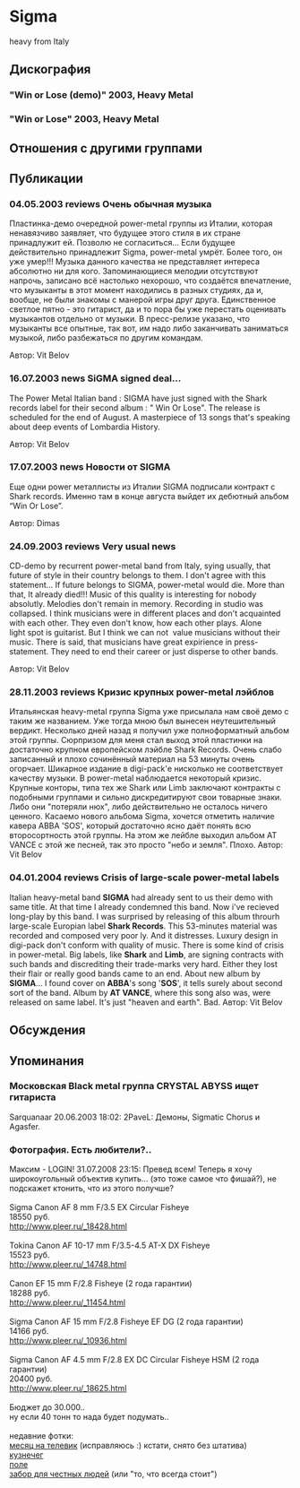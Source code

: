 # Sigma

heavy from Italy

## Дискография

### "Win or Lose (demo)" 2003, Heavy Metal



### "Win or Lose" 2003, Heavy Metal




## Отношения с другими группами


## Публикации

### 04.05.2003 reviews Очень обычная музыка

<p>Пластинка-демо очередной power-metal группы из Италии, которая ненавязчиво заявляет, что будущее этого стиля в их стране принадлужит ей. Позволю не согласиться... Если будущее действительно принадлежит Sigma, power-metal умрёт. Более того, он уже умер!!! Музыка данного качества не представляет интереса абсолютно ни для кого. Запоминающиеся мелодии отсутствуют напрочь, записано всё настолько нехорошо, что создаётся впечатление, что музыканты в этот момент находились в разных студиях, да и, вообще, не были знакомы с манерой игры друг друга. Единственное светлое пятно - это гитарист, да и то пора бы уже перестать оценивать музыкантов отдельно от музыки. В пресс-релизе указано, что музыканты все опытные, так вот, им надо либо заканчивать заниматься музыкой, либо разбежаться по другим командам.</p>

Автор: Vit Belov

### 16.07.2003 news SiGMA signed deal...

<p>The Power Metal Italian band : SIGMA have just signed with the Shark records label for their second album : " Win Or Lose". The release is scheduled for the end of August. A masterpiece of 13 songs that's speaking about deep events of Lombardia History.</p>

Автор: Vit Belov

### 17.07.2003 news Новости от SIGMA

<p>Еще одни power металлисты из Италии SIGMA подписали контракт с Shark records. Именно там в конце августа выйдет их дебютный альбом “Win Or Lose”.</p>

Автор: Dimas

### 24.09.2003 reviews Very usual news

<P>CD-demo by recurrent power-metal band from Italy, sying usually, that future of style in their country&nbsp;belongs to them. I don't agree with this statement... If future belongs to SIGMA, power-metal would die. More than that, It already died!!! Music of this quality&nbsp;is&nbsp;interesting for nobody absolutly. Melodies don't remain in memory. Recording in studio was collapsed. I think musicians were in different places and don't acquainted with each other. They even don't know, how each other plays.&nbsp;Alone light&nbsp;spot is guitarist. But I think we can not &nbsp;value musicians without their music. There is said, that musicians have great expirience in press-statement. They need to end their career or just disperse to other bands.</P>
Автор: Vit Belov

### 28.11.2003 reviews Кризис крупных power-metal лэйблов

Итальянская heavy-metal группа Sigma уже присылала нам своё демо с таким же названием. Уже тогда мною был вынесен неутешительный вердикт.&nbsp;Несколько дней назад я получил уже полноформатный альбом этой группы. Сюрпризом для меня стал выход&nbsp;этой пластинки на достаточно крупном европейском лэйбле Shark Records. Очень слабо записанный и плохо сочинённый материал на 53 минуты очень огорчает. Шикарное издание в digi-pack'е нисколько не соответствует качеству музыки. В power-metal наблюдается некоторый кризис. Крупные конторы, типа тех же Shark или Limb заключают контракты с подобными группами и сильно дискредитируют свои товарные знаки. Либо они "потеряли нюх", либо действительно не осталось ничего ценного. Касаемо нового альбома Sigma, хочется отметить наличие кавера ABBA 'SOS', который достаточно ясно даёт понять всю второсортность этой группы. На этом же лейбле выходил альбом AT VANCE с этой же песней, так это просто "небо и земля". Плохо.
Автор: Vit Belov

### 04.01.2004 reviews Crisis of large-scale power-metal labels

Italian heavy-metal band <B>SIGMA</B> had already sent to us their demo with same title. At that time I already&nbsp;condemned this band. Now i've recieved long-play by this band. I was surprised by releasing of this album throurh large-scale Europian label <B>Shark Records</B>. This 53-minutes material was recorded and composed very poor&nbsp;ly. And it distresses. Luxury design in digi-pack don't conform with quality of music. There is some kind of crisis in power-metal. Big labels, like <B>Shark</B> and <B>Limb</B>, are signing contracts with such bands and discrediting their trade-marks very hard. Either they lost their flair or really good bands came to an end. About new album by <B>SIGMA</B>... I found cover on <B>ABBA</B>'s song '<B>SOS</B>', it tells surely about second sort of the band. Album by <B>AT VANCE</B>, where this song also was, were released on same label. It's just "heaven and earth". Bad.
Автор: Vit Belov


## Обсуждения


## Упоминания

### Московская Black metal группа CRYSTAL ABYSS ищет гитариста

Sarquanaar 20.06.2003 18:02:
2PaveL: Демоны, Sigmatic Chorus и Agasfer.

### Фотография. Есть любители?..

Максим - LOGIN! 31.07.2008 23:15:
Превед всем! Теперь я хочу широкоугольный объектив купить... (это тоже самое что фишай?), не подскажет ктонить, что из этого получше?<BR><BR>Sigma Canon AF 8 mm F/3.5 EX Circular Fisheye<BR>18550 руб.<BR><A HREF="http://www.pleer.ru/_18428.html" TARGET="_blank">http://www.pleer.ru/_18428.html</A><BR><BR>Tokina Canon AF 10-17 mm F/3.5-4.5 AT-X DX Fisheye<BR>15523 руб.<BR><A HREF="http://www.pleer.ru/_14748.html" TARGET="_blank">http://www.pleer.ru/_14748.html</A><BR><BR>Canon EF 15 mm F/2.8 Fisheye (2 года гарантии)<BR>18288 руб.<BR><A HREF="http://www.pleer.ru/_11454.html" TARGET="_blank">http://www.pleer.ru/_11454.html</A><BR><BR>Sigma Canon AF 15 mm F/2.8 Fisheye EF DG (2 года гарантии)<BR>14166 руб.<BR><A HREF="http://www.pleer.ru/_10936.html" TARGET="_blank">http://www.pleer.ru/_10936.html</A><BR><BR>Sigma Canon AF 4.5 mm F/2.8 EX DC Circular Fisheye HSM (2 года гарантии)<BR>20400 руб.<BR><A HREF="http://www.pleer.ru/_18625.html" TARGET="_blank">http://www.pleer.ru/_18625.html</A><BR><BR>Бюджет до 30.000..<BR>ну если 40 тонн то нада будет подумать..<BR><BR>недавние фотки:<BR><A HREF="http://forum.qwerty.ru/uploads/1217357603/gallery_9829_7157_72080.jpg" TARGET="_blank">месяц на телевик</A> (исправляюсь :) кстати, снято без штатива)<BR><A HREF="http://forum.qwerty.ru/uploads/1215940417/gallery_9829_7157_69789.jpg" TARGET="_blank">кузнечег</A><BR><A HREF="http://forum.qwerty.ru/uploads/1217357603/gallery_9829_3709_57348.jpg" TARGET="_blank">поле</A><BR><A HREF="http://forum.qwerty.ru/uploads/1217357603/tn_gallery_9829_3709_70508.jpg" TARGET="_blank">забор для честных людей</A> (или "то, что всегда стоит")

